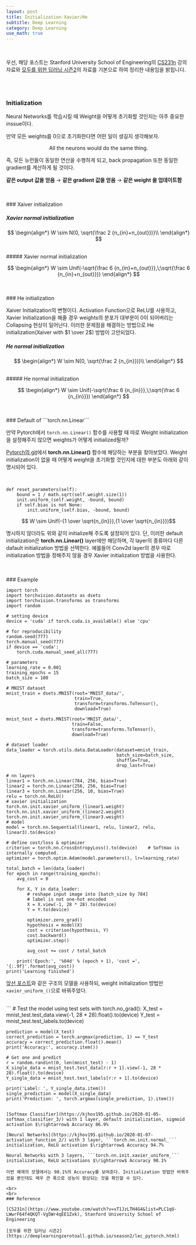 ```yaml
---
layout: post
title: Initialization-Xavier/He
subtitle: Deep Learning
category: Deep Learning
use_math: true
---
```


<br>

우선, 해당 포스트는 Stanford University School of Engineering의 [CS231n](https://www.youtube.com/watch?v=_JB0AO7QxSA&list=PLC1qU-LWwrF64f4QKQT-Vg5Wr4qEE1Zxk&index=7) 강의자료와 [모두를 위한 딥러닝 시즌2](https://deeplearningzerotoall.github.io/season2/lec_pytorch.html)의 자료를 기본으로 하여 정리한 내용임을 밝힙니다.


<br>
<br>

### Initialization

Neural Networks를 학습시킬 때 Weight을 어떻게 초기화할 것인지는 아주 중요한 inssue이다.

만약 모든 weights를 0으로 초기화한다면 어떤 일이 생길지 생각해보자.

$$\text{All the neurons would do the same thing.}$$

즉, 모든 뉴런들이 동일한 연산을 수행하게 되고, back propagation 또한 동일한 gradient를 계산하게 될 것이다.

__같은 output 값을 얻음__ $\rightarrow$ __같은 gradient 값을 얻음__ $\rightarrow$ __같은 weight 을 업데이트함__

<br>
<br>
### Xaiver initialization

##### Xavier normal initialization

$$
\begin{align*}
W \sim N(0, \sqrt{\frac 2 {n_{in}+n_{out}})}\\
\end{align*}
$$

<br>
##### Xavier normal initialization

$$
\begin{align*}
W \sim Unif(-\sqrt{\frac 6 {n_{in}+n_{out}}},\;\sqrt{\frac 6 {n_{in}+n_{out}}})
\end{align*}
$$


<br>
<br>
### He initialization

Xaiver Initialization의 변형이다. Activation Function으로 ReLU를 사용하고, Xavier Initialization을 해줄 경우 weights의 분포가 대부분이 0이 되어버리는 Collapsing 현상이 일어난다. 이러한 문제점을 해결하는 방법으로 He initialization(Xaiver with $1 \over 2$) 방법이 고안되었다.


##### He normal initialization

$$
\begin{align*}
W \sim N(0, \sqrt{\frac 2 {n_{in}})}\\
\end{align*}
$$

<br>
##### He normal initialization

$$
\begin{align*}
W \sim Unif(-\sqrt{\frac 6 {n_{in}}},\;\sqrt{\frac 6 {n_{in}}})
\end{align*}
$$


<br>
<br>
### Default of ```torch.nn.Linear```

만약 Pytorch에서 ```torch.nn.Linear()``` 함수를 사용할 때 따로 Weight initialization을 설정해주지 않으면 weights가 어떻게 initialized될까?

[Pytorch의 git](https://github.com/pytorch/pytorch/blob/master/torch/nn/modules/linear.py)에서 __torch.nn.Linear()__ 함수에 해당하는 부분을 찾아보았다. Weight initialization이 없을 때 어떻게 weight을 초기화할 것인지에 대한 부분도 아래와 같이 명시되어 있다.

<br>

```
def reset_parameters(self):
    bound = 1 / math.sqrt(self.weight.size(1))
    init.uniform_(self.weight, -bound, bound)
    if self.bias is not None:
        init.uniform_(self.bias, -bound, bound)
```

$$ W \sim Unif(-{1 \over \sqrt{n_{in}}},{1 \over \sqrt{n_{in}}})$$

명시하지 않더라도 위와 같이 initialize해 주도록 설정되어 있다. 단, 이러한 default initialization은 __torch.nn.Linear()__ layer에만 해당하며, 각 layer의 종류마다 다른 dafault initialization 방법을 선택한다. 예를들어 Conv2d layer의 경우 따로 initialization 방법을 정해주지 않을 경우 Xavier initialization 방법을 사용한다.

<br>
<br>
### Example


<br>

```
import torch
import torchvision.datasets as dsets
import torchvision.transforms as transforms
import random

# setting device
device = 'cuda' if torch.cuda.is_available() else 'cpu'

# for reproducibility
random.seed(777)
torch.manual_seed(777)
if device == 'cuda':
    torch.cuda.manual_seed_all(777)

# parameters
learning_rate = 0.001
training_epochs = 15
batch_size = 100

# MNIST dataset
mnist_train = dsets.MNIST(root='MNIST_data/',
                          train=True,
                          transform=transforms.ToTensor(),
                          download=True)

mnist_test = dsets.MNIST(root='MNIST_data/',
                         train=False,
                         transform=transforms.ToTensor(),
                         download=True)

# dataset loader
data_loader = torch.utils.data.DataLoader(dataset=mnist_train,
                                          batch_size=batch_size,
                                          shuffle=True,
                                          drop_last=True)

# nn layers
linear1 = torch.nn.Linear(784, 256, bias=True)
linear2 = torch.nn.Linear(256, 256, bias=True)
linear3 = torch.nn.Linear(256, 10, bias=True)
relu = torch.nn.ReLU()
# xavier initialization
torch.nn.init.xavier_uniform_(linear1.weight)
torch.nn.init.xavier_uniform_(linear2.weight)
torch.nn.init.xavier_uniform_(linear3.weight)
# model
model = torch.nn.Sequential(linear1, relu, linear2, relu, linear3).to(device)

# define cost/loss & optimizer
criterion = torch.nn.CrossEntropyLoss().to(device)    # Softmax is internally computed.
optimizer = torch.optim.Adam(model.parameters(), lr=learning_rate)

total_batch = len(data_loader)
for epoch in range(training_epochs):
    avg_cost = 0

    for X, Y in data_loader:
        # reshape input image into [batch_size by 784]
        # label is not one-hot encoded
        X = X.view(-1, 28 * 28).to(device)
        Y = Y.to(device)

        optimizer.zero_grad()
        hypothesis = model(X)
        cost = criterion(hypothesis, Y)
        cost.backward()
        optimizer.step()

        avg_cost += cost / total_batch

    print('Epoch:', '%04d' % (epoch + 1), 'cost =', '{:.9f}'.format(avg_cost))
print('Learning finished')
```

[앞선 포스트](https://kjhov195.github.io/2020-01-07-activation_function_2/)와 같은 구조의 모델을 사용하되, weight initialization 방법만 ```xavier_uniform_()```으로 바꿔주었다.

<br>
```
# Test the model using test sets
with torch.no_grad():
    X_test = mnist_test.test_data.view(-1, 28 * 28).float().to(device)
    Y_test = mnist_test.test_labels.to(device)

    prediction = model(X_test)
    correct_prediction = torch.argmax(prediction, 1) == Y_test
    accuracy = correct_prediction.float().mean()
    print('Accuracy:', accuracy.item())

    # Get one and predict
    r = random.randint(0, len(mnist_test) - 1)
    X_single_data = mnist_test.test_data[r:r + 1].view(-1, 28 * 28).float().to(device)
    Y_single_data = mnist_test.test_labels[r:r + 1].to(device)

    print('Label: ', Y_single_data.item())
    single_prediction = model(X_single_data)
    print('Prediction: ', torch.argmax(single_prediction, 1).item())
```

[Softmax Classifier](https://kjhov195.github.io/2020-01-05-softmax_classifier_3/) with 1 layer, default initialization, sigmoid activation $\rightarrow$ Accuracy 86.9%

[Neural Networks](https://kjhov195.github.io/2020-01-07-activation_function_2/) with 3 layer, ```torch.nn.init.normal_``` initialization, ReLU activation $\rightarrow$ Accuracy 94.7%

Neural Networks with 3 layers, ```torch.nn.init.xavier_uniform_``` initialization, ReLU activations $\rightarrow$ Accuracy 98.1%

이번 예제의 모델에서는 98.1%의 Accuracy를 보여준다. Initialization 방법만 바꿔주었을 뿐인데도 매우 큰 폭으로 성능이 향상되는 것을 확인할 수 있다.

<br>
<br>
### Reference

[CS231n](https://www.youtube.com/watch?v=vT1JzLTH4G4&list=PLC1qU-LWwrF64f4QKQT-Vg5Wr4qEE1Zxk), Stanford University School of Engineering

[모두를 위한 딥러닝 시즌2](https://deeplearningzerotoall.github.io/season2/lec_pytorch.html)

